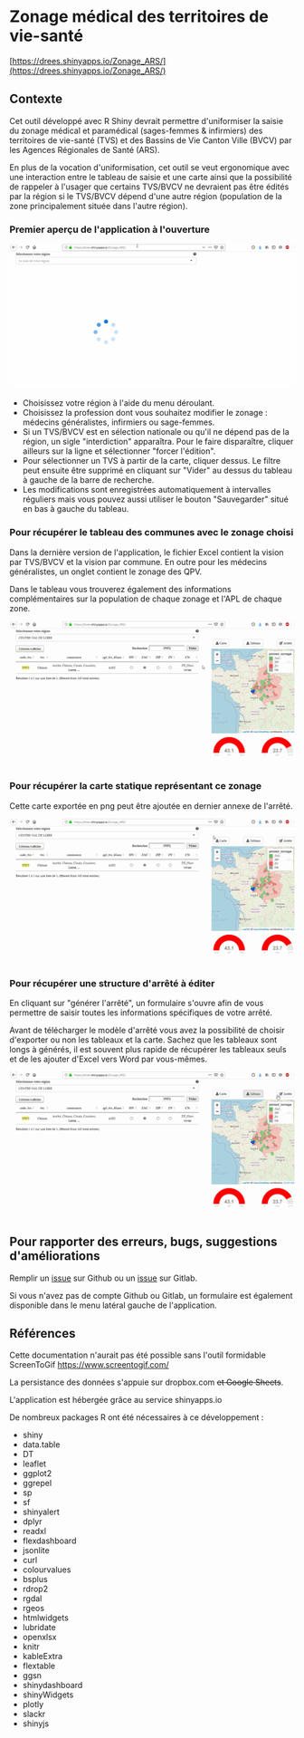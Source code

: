 # Zonage médical des territoires de vie-santé

[https://drees.shinyapps.io/Zonage_ARS/](https://drees.shinyapps.io/Zonage_ARS/)

## Contexte

Cet outil développé avec R Shiny devrait permettre d'uniformiser la saisie du zonage médical et paramédical (sages-femmes & infirmiers) des territoires de vie-santé (TVS) et des Bassins de Vie Canton Ville (BVCV) par les Agences Régionales de Santé (ARS).

En plus de la vocation d'uniformisation, cet outil se veut ergonomique avec une interaction entre le tableau de saisie et une carte ainsi que la possibilité de rappeler à l'usager que certains TVS/BVCV ne devraient pas être édités par la région si le TVS/BVCV dépend d'une autre région (population de la zone principalement située dans l'autre région).

### Premier aperçu de l'application à l'ouverture 

![Ouverture de l'application](www/usage_debut.gif)

- Choisissez votre région à l'aide du menu déroulant.
- Choisissez la profession dont vous souhaitez modifier le zonage : médecins généralistes, infirmiers ou sage-femmes.
- Si un TVS/BVCV est en sélection nationale ou qu'il ne dépend pas de la région, un sigle "interdiction" apparaîtra. Pour le faire disparaître, cliquer ailleurs sur la ligne et sélectionner "forcer l'édition".
- Pour sélectionner un TVS à partir de la carte, cliquer dessus. Le filtre peut ensuite être supprimé en cliquant sur "Vider" au dessus du tableau à gauche de la barre de recherche.
- Les modifications sont enregistrées automatiquement à intervalles réguliers mais vous pouvez aussi utiliser le bouton "Sauvegarder" situé en bas à gauche du tableau.

### Pour récupérer le tableau des communes avec le zonage choisi

Dans la dernière version de l'application, le fichier Excel contient la vision par TVS/BVCV et la vision par commune. En outre pour les médecins généralistes, un onglet contient le zonage des QPV.

Dans le tableau vous trouverez également des informations complémentaires sur la population de chaque zonage et l'APL de chaque zone.

![Récupération des tableaux](www/get_excel.gif)


### Pour récupérer la carte statique représentant ce zonage

Cette carte exportée en png peut être ajoutée en dernier annexe de l'arrêté.

![Récupération de la carte](www/get_carte.gif)

### Pour récupérer une structure d'arrêté à éditer

En cliquant sur "générer l'arrêté", un formulaire s'ouvre afin de vous permettre de saisir toutes les informations spécifiques de votre arrêté.

Avant de télécharger le modèle d'arrêté vous avez la possibilité de choisir d'exporter ou non les tableaux et la carte. Sachez que les tableaux sont longs à générés, il est souvent plus rapide de récupérer les tableaux seuls et de les ajouter d'Excel vers Word par vous-mêmes.

![Génération d'un modèle d'arrêté](www/get_arrete.gif)

## Pour rapporter des erreurs, bugs, suggestions d'améliorations

Remplir un [issue](https://github.com/phileas-condemine/Zonage_ARS/issues/new) sur Github ou un [issue](https://gitlab.com/DREES_code/OSAM/bps/formulaire_zonage_ars/-/issues/new?issue%5Bassignee_id%5D=&issue%5Bmilestone_id%5D=) sur Gitlab.

Si vous n'avez pas de compte Github ou Gitlab, un formulaire est également disponible dans le menu latéral gauche de l'application.

## Références


Cette documentation n'aurait pas été possible sans l'outil formidable ScreenToGif https://www.screentogif.com/


La persistance des données s'appuie sur dropbox.com ~~et Google Sheets~~.


L'application est hébergée grâce au service shinyapps.io


De nombreux packages R ont été nécessaires à ce développement : 

- shiny
- data.table
- DT
- leaflet
- ggplot2
- ggrepel
- sp
- sf
- shinyalert
- dplyr
- readxl
- flexdashboard
- jsonlite
- curl
- colourvalues
- bsplus
- rdrop2
- rgdal
- rgeos
- htmlwidgets
- lubridate
- openxlsx
- knitr
- kableExtra
- flextable
- ggsn
- shinydashboard
- shinyWidgets
- plotly
- slackr
- shinyjs


